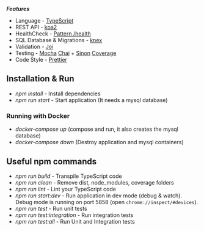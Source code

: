 

***Features***

* Language - [TypeScript](https://www.typescriptlang.org/)
* REST API - [koa2](http://koajs.com/)
* HealthCheck - [Pattern /health](http://microservices.io/patterns/observability/health-check-api.html)
* SQL Database & Migrations - [knex](http://knexjs.org/)
* Validation - [Joi](https://github.com/hapijs/joi)
* Testing - [Mocha](https://mochajs.org/) [Chai](http://www.chaijs.com/) + [Sinon](http://sinonjs.org/) [Coverage](https://istanbul.js.org/)
* Code Style - [Prettier](https://prettier.io/)

## Installation & Run

* *npm install* - Install dependencies
* *npm run start* - Start application (It needs a mysql database)

### Running with Docker

* *docker-compose up* (compose and run, it also creates the mysql database)
* *docker-compose down* (Destroy application and mysql containers)

## Useful npm commands

* *npm run build* - Transpile TypeScript code
* *npm run clean* - Remove dist, node_modules, coverage folders
* *npm run lint* - Lint your TypeScript code
* *npm run start:dev* - Run application in dev mode (debug & watch). Debug mode is running on port 5858 (open `chrome://inspect/#devices`).
* *npm run test* - Run unit tests
* *npm run test:integration* - Run integration tests
* *npm run test:all* - Run Unit and Integration tests
